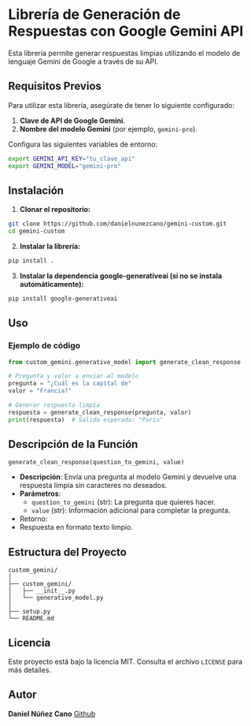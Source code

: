 # Librería de Generación de Respuestas con Google Gemini API

Esta librería permite generar respuestas limpias utilizando el modelo de lenguaje Gemini de Google a través de su API.

## Requisitos Previos

Para utilizar esta librería, asegúrate de tener lo siguiente configurado:

1. **Clave de API de Google Gemini**.
2. **Nombre del modelo Gemini** (por ejemplo, `gemini-pro`).

Configura las siguientes variables de entorno:

```bash
export GEMINI_API_KEY="tu_clave_api"
export GEMINI_MODEL="gemini-pro"
```

## Instalación
1. **Clonar el repositorio:**
```bash
git clone https://github.com/danielnunezcano/gemini-custom.git
cd gemini-custom
```

2. **Instalar la librería:**
```bash
pip install .
```

3. **Instalar la dependencia google-generativeai (si no se instala automáticamente):**
```bash
pip install google-generativeai
```

## Uso
### Ejemplo de código
```python
from custom_gemini.generative_model import generate_clean_response

# Pregunta y valor a enviar al modelo
pregunta = "¿Cuál es la capital de"
valor = "Francia?"

# Generar respuesta limpia
respuesta = generate_clean_response(pregunta, valor)
print(respuesta)  # Salida esperada: "París"
```

## Descripción de la Función
`generate_clean_response(question_to_gemini, value)`

- **Descripción**:
    Envía una pregunta al modelo Gemini y devuelve una respuesta limpia sin caracteres no deseados.
- **Parámetros**:
  - `question_to_gemini` (str): La pregunta que quieres hacer.
  - `value` (str): Información adicional para completar la pregunta.
- Retorno:
- Respuesta en formato texto limpio.

## Estructura del Proyecto
```arduino
custom_gemini/
│
├── custom_gemini/
│   ├── __init__.py
│   └── generative_model.py
│
├── setup.py
└── README.md
```

## Licencia

Este proyecto está bajo la licencia MIT. Consulta el archivo `LICENSE` para más detalles.

## Autor
**Daniel Núñez Cano**
[Github](https://github.com/danielnunezcano)

